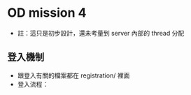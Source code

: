# OD mission 4
- 註：這只是初步設計，還未考量到 server 內部的 thread 分配
## 登入機制
- 跟登入有關的檔案都在 registration/ 裡面
- 登入流程：

